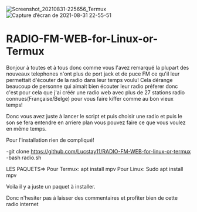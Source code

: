 ![Screenshot_20210831-225656_Termux](https://user-images.githubusercontent.com/89875785/131580965-e8d66d99-0710-4fd3-b4b9-3c0a3162c5bd.jpg)
![Capture d’écran de 2021-08-31 22-55-51](https://user-images.githubusercontent.com/89875785/131578715-98b45a74-3813-4aa9-8c97-a7f1d5834a42.png)
# RADIO-FM-WEB-for-Linux-or-Termux
Bonjour à toutes et à tous donc comme vous l'avez remarqué la plupart des nouveaux telephones n'ont plus de port jack et de puce FM ce qu'il leur permettait d'écouter de la radio dans leur temps voulu! Cela dérange beaucoup de personne qui aimait bien écouter leur radio préferer donc c'est pour cela que j'ai créér une radio web avec plus de 27 stations radio connues(Française/Belge) pour vous faire kiffer comme au bon vieux temps!

Donc vous avez juste à lancer le script et puis choisir une radio et puis le son se fera entendre en arriere plan vous pouvez faire ce que vous voulez en même temps. 

Pour l'installation rien de compliqué!

 -git clone https://github.com/Lucstay11/RADIO-FM-WEB-for-linux-or-termux
 -bash radio.sh
 
 
 
LES PAQUETS=>
 Pour Termux:
apt install mpv
Pour Linux:
Sudo apt install mpv 

Voila il y a juste un paquet à installer.

Donc n'hesiter pas à laisser des commentaires et profiter bien de cette radio internet

